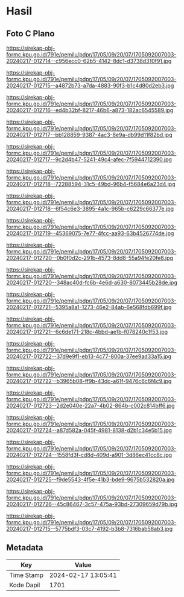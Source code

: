 # Hasil

## Foto C Plano

https://sirekap-obj-formc.kpu.go.id/791e/pemilu/pdpr/17/05/09/20/07/1705092007003-20240217-012714--c956ecc0-62b5-4142-8dc1-d3738d310f91.jpg

https://sirekap-obj-formc.kpu.go.id/791e/pemilu/pdpr/17/05/09/20/07/1705092007003-20240217-012715--a4872b73-a7da-4883-90f3-b1c4d80d2eb3.jpg

https://sirekap-obj-formc.kpu.go.id/791e/pemilu/pdpr/17/05/09/20/07/1705092007003-20240217-012716--ed4b32bf-8217-46b6-a873-182ac6545589.jpg

https://sirekap-obj-formc.kpu.go.id/791e/pemilu/pdpr/17/05/09/20/07/1705092007003-20240217-012717--bb128859-9387-4ac3-8e9a-db99d11f82bd.jpg

https://sirekap-obj-formc.kpu.go.id/791e/pemilu/pdpr/17/05/09/20/07/1705092007003-20240217-012717--9c2d4b47-5241-49c4-afec-7f5944712390.jpg

https://sirekap-obj-formc.kpu.go.id/791e/pemilu/pdpr/17/05/09/20/07/1705092007003-20240217-012718--72288594-31c5-49bd-96b4-f5684e6a23d4.jpg

https://sirekap-obj-formc.kpu.go.id/791e/pemilu/pdpr/17/05/09/20/07/1705092007003-20240217-012718--6f54c6e3-3895-4a1c-965b-c6229c66377e.jpg

https://sirekap-obj-formc.kpu.go.id/791e/pemilu/pdpr/17/05/09/20/07/1705092007003-20240217-012719--45369075-7e77-4fcc-aa93-63b4526774de.jpg

https://sirekap-obj-formc.kpu.go.id/791e/pemilu/pdpr/17/05/09/20/07/1705092007003-20240217-012720--0b0f0d2c-291b-4573-8dd8-55a94fe20fe8.jpg

https://sirekap-obj-formc.kpu.go.id/791e/pemilu/pdpr/17/05/09/20/07/1705092007003-20240217-012720--348ac40d-fc6b-4e6d-a630-8073445b28de.jpg

https://sirekap-obj-formc.kpu.go.id/791e/pemilu/pdpr/17/05/09/20/07/1705092007003-20240217-012721--5395a8a1-1273-46e2-84ab-6e568fdb699f.jpg

https://sirekap-obj-formc.kpu.go.id/791e/pemilu/pdpr/17/05/09/20/07/1705092007003-20240217-012721--6c6de171-218c-4bbd-ae1b-f078240c1f53.jpg

https://sirekap-obj-formc.kpu.go.id/791e/pemilu/pdpr/17/05/09/20/07/1705092007003-20240217-012722--37d9e9f1-eb13-4c77-800a-37ee9ad33a15.jpg

https://sirekap-obj-formc.kpu.go.id/791e/pemilu/pdpr/17/05/09/20/07/1705092007003-20240217-012722--b3965b08-ff9b-43dc-a61f-9476c6c6f4c9.jpg

https://sirekap-obj-formc.kpu.go.id/791e/pemilu/pdpr/17/05/09/20/07/1705092007003-20240217-012723--2d2e040e-22a7-4b02-864b-c002c814bff6.jpg

https://sirekap-obj-formc.kpu.go.id/791e/pemilu/pdpr/17/05/09/20/07/1705092007003-20240217-012724--a87d582a-045f-4981-8138-d2b1c34e5b15.jpg

https://sirekap-obj-formc.kpu.go.id/791e/pemilu/pdpr/17/05/09/20/07/1705092007003-20240217-012724--1558fd3f-cd8d-409d-a901-3d86ec41cc8c.jpg

https://sirekap-obj-formc.kpu.go.id/791e/pemilu/pdpr/17/05/09/20/07/1705092007003-20240217-012725--f9de5543-4f5e-41b3-bde9-9675b532820a.jpg

https://sirekap-obj-formc.kpu.go.id/791e/pemilu/pdpr/17/05/09/20/07/1705092007003-20240217-012726--45c86467-3c57-475a-93bd-27309659d79b.jpg

https://sirekap-obj-formc.kpu.go.id/791e/pemilu/pdpr/17/05/09/20/07/1705092007003-20240217-012715--5775bdf3-03c7-4192-b3b8-7316bab58ab3.jpg


## Metadata

| Key        | Value               |
| ---------- | ------------------- |
| Time Stamp | 2024-02-17 13:05:41 |
| Kode Dapil | 1701                |



